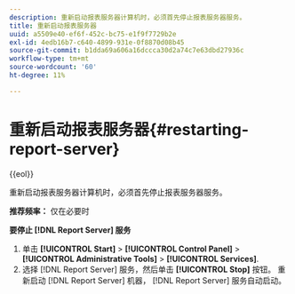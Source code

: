 ```yaml
---
description: 重新启动报表服务器计算机时，必须首先停止报表服务器服务。
title: 重新启动报表服务器
uuid: a5509e40-ef6f-452c-bc75-e1f9f7729b2e
exl-id: 4edb16b7-c640-4899-931e-0f8870d08b45
source-git-commit: b1dda69a606a16dccca30d2a74c7e63dbd27936c
workflow-type: tm+mt
source-wordcount: '60'
ht-degree: 11%

---
```


# 重新启动报表服务器{#restarting-report-server}

{{eol}}

重新启动报表服务器计算机时，必须首先停止报表服务器服务。

**推荐频率：** 仅在必要时

**要停止 [!DNL Report Server] 服务**

1. 单击 **[!UICONTROL Start]** > **[!UICONTROL Control Panel]** > **[!UICONTROL Administrative Tools]** > **[!UICONTROL Services]**.
1. 选择 [!DNL Report Server] 服务，然后单击 **[!UICONTROL Stop]** 按钮。
重新启动 [!DNL Report Server] 机器， [!DNL Report Server] 服务自动启动。
